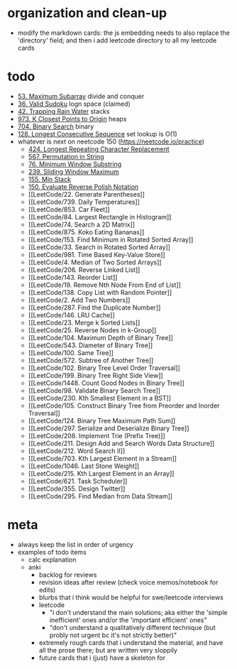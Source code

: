# organization and clean-up
- modify the markdown cards: the js embedding needs to also replace the 'directory' field; and then i add leetcode directory to all my leetcode cards

# todo
- [53. Maximum Subarray](LeetCode/53.%20Maximum%20Subarray.md) divide and conquer
- [36. Valid Sudoku](LeetCode/36.%20Valid%20Sudoku.md) logn space (claimed)
- [42. Trapping Rain Water](LeetCode/42.%20Trapping%20Rain%20Water.md) stacks
- [973. K Closest Points to Origin](LeetCode/973.%20K%20Closest%20Points%20to%20Origin.md) heaps
- [704. Binary Search](LeetCode/704.%20Binary%20Search.md) binary
- [128. Longest Consecutive Sequence](LeetCode/128.%20Longest%20Consecutive%20Sequence.md) set lookup is O(1)
- whatever is next on neetcode 150 (https://neetcode.io/practice)
	- [424. Longest Repeating Character Replacement](LeetCode/424.%20Longest%20Repeating%20Character%20Replacement.md)
	- [567. Permutation in String](LeetCode/567.%20Permutation%20in%20String.md)
	- [76. Minimum Window Substring](LeetCode/76.%20Minimum%20Window%20Substring.md)
	- [239. Sliding Window Maximum](LeetCode/239.%20Sliding%20Window%20Maximum.md)
	- [155. Min Stack](LeetCode/155.%20Min%20Stack.md)
	- [150. Evaluate Reverse Polish Notation](LeetCode/150.%20Evaluate%20Reverse%20Polish%20Notation.md)
	- [[LeetCode/22. Generate Parentheses]]
	- [[LeetCode/739. Daily Temperatures]]
	- [[LeetCode/853. Car Fleet]]
	- [[LeetCode/84. Largest Rectangle in Histogram]]
	- [[LeetCode/74. Search a 2D Matrix]]
	- [[LeetCode/875. Koko Eating Bananas]]
	- [[LeetCode/153. Find Minimum in Rotated Sorted Array]]
	- [[LeetCode/33. Search in Rotated Sorted Array]]
	- [[LeetCode/981. Time Based Key-Value Store]]
	- [[LeetCode/4. Median of Two Sorted Arrays]]
	- [[LeetCode/206. Reverse Linked List]]
	- [[LeetCode/143. Reorder List]]
	- [[LeetCode/19. Remove Nth Node From End of List]]
	- [[LeetCode/138. Copy List with Random Pointer]]
	- [[LeetCode/2. Add Two Numbers]]
	- [[LeetCode/287. Find the Duplicate Number]]
	- [[LeetCode/146. LRU Cache]]
	- [[LeetCode/23. Merge k Sorted Lists]]
	- [[LeetCode/25. Reverse Nodes in k-Group]]
	- [[LeetCode/104. Maximum Depth of Binary Tree]]
	- [[LeetCode/543. Diameter of Binary Tree]]
	- [[LeetCode/100. Same Tree]]
	- [[LeetCode/572. Subtree of Another Tree]]
	- [[LeetCode/102. Binary Tree Level Order Traversal]]
	- [[LeetCode/199. Binary Tree Right Side View]]
	- [[LeetCode/1448. Count Good Nodes in Binary Tree]]
	- [[LeetCode/98. Validate Binary Search Tree]]
	- [[LeetCode/230. Kth Smallest Element in a BST]]
	- [[LeetCode/105. Construct Binary Tree from Preorder and Inorder Traversal]]
	- [[LeetCode/124. Binary Tree Maximum Path Sum]]
	- [[LeetCode/297. Serialize and Deserialize Binary Tree]]
	- [[LeetCode/208. Implement Trie (Prefix Tree)]]
	- [[LeetCode/211. Design Add and Search Words Data Structure]]
	- [[LeetCode/212. Word Search II]]
	- [[LeetCode/703. Kth Largest Element in a Stream]]
	- [[LeetCode/1046. Last Stone Weight]]
	- [[LeetCode/215. Kth Largest Element in an Array]]
	- [[LeetCode/621. Task Scheduler]]
	- [[LeetCode/355. Design Twitter]]
	- [[LeetCode/295. Find Median from Data Stream]]






# meta
- always keep the list in order of urgency
- examples of todo items
	- calc explanation
	- anki
		- backlog for reviews
		- revision ideas after review (check voice memos/notebook for edits)
		- blurbs that i think would be helpful for swe/leetcode interviews
		- leetcode
			- "i don't understand the main solutions; aka either the 'simple inefficient' ones and/or the 'important efficient' ones"
			- "don't understand a qualitatively different technique (but probly not urgent bc it's not strictly better)"
		- extremely rough cards that i understand the material, and have all the prose there; but are written very sloppily
		- future cards that i (just) have a skeleton for


